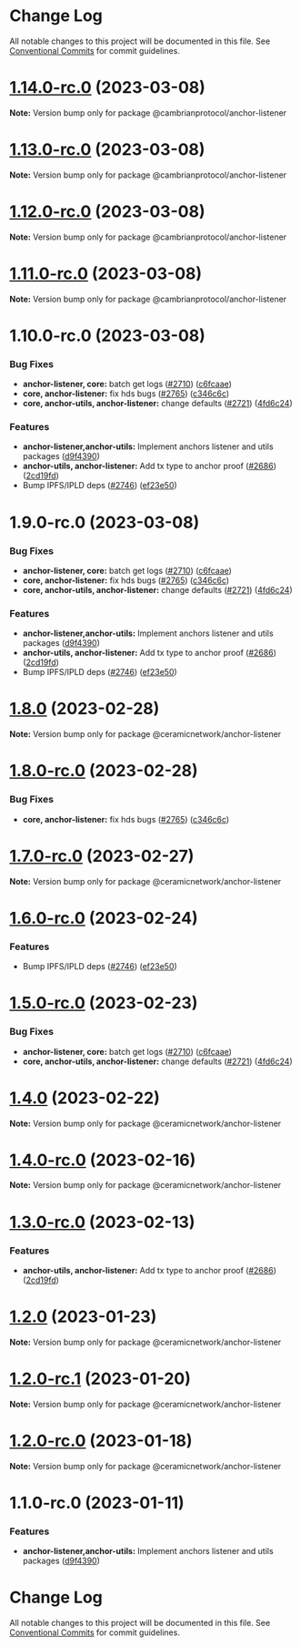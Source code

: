 # Change Log

All notable changes to this project will be documented in this file.
See [Conventional Commits](https://conventionalcommits.org) for commit guidelines.

# [1.14.0-rc.0](https://github.com/cambrian-protocol/js-ceramic/compare/@cambrianprotocol/anchor-listener@1.13.0-rc.0...@cambrianprotocol/anchor-listener@1.14.0-rc.0) (2023-03-08)

**Note:** Version bump only for package @cambrianprotocol/anchor-listener





# [1.13.0-rc.0](https://github.com/cambrian-protocol/js-ceramic/compare/@cambrianprotocol/anchor-listener@1.12.0-rc.0...@cambrianprotocol/anchor-listener@1.13.0-rc.0) (2023-03-08)

**Note:** Version bump only for package @cambrianprotocol/anchor-listener





# [1.12.0-rc.0](https://github.com/cambrian-protocol/js-ceramic/compare/@cambrianprotocol/anchor-listener@1.11.0-rc.0...@cambrianprotocol/anchor-listener@1.12.0-rc.0) (2023-03-08)

**Note:** Version bump only for package @cambrianprotocol/anchor-listener





# [1.11.0-rc.0](https://github.com/cambrian-protocol/js-ceramic/compare/@cambrianprotocol/anchor-listener@1.10.0-rc.0...@cambrianprotocol/anchor-listener@1.11.0-rc.0) (2023-03-08)

**Note:** Version bump only for package @cambrianprotocol/anchor-listener





# 1.10.0-rc.0 (2023-03-08)


### Bug Fixes

* **anchor-listener, core:** batch get logs ([#2710](https://github.com/cambrian-protocol/js-ceramic/issues/2710)) ([c6fcaae](https://github.com/cambrian-protocol/js-ceramic/commit/c6fcaae5fdd807d913432df7f238dc7fa496a0c6))
* **core, anchor-listener:** fix hds bugs ([#2765](https://github.com/cambrian-protocol/js-ceramic/issues/2765)) ([c346c6c](https://github.com/cambrian-protocol/js-ceramic/commit/c346c6cbc34c41207fb27e12cef2e3e6fc1cbd10))
* **core, anchor-utils, anchor-listener:** change defaults ([#2721](https://github.com/cambrian-protocol/js-ceramic/issues/2721)) ([4fd6c24](https://github.com/cambrian-protocol/js-ceramic/commit/4fd6c24cd968aa91a10145b45e7d42e74bf6781e))


### Features

* **anchor-listener,anchor-utils:** Implement anchors listener and utils packages ([d9f4390](https://github.com/cambrian-protocol/js-ceramic/commit/d9f4390ef02ee44a31b399b94a805e64883932d5))
* **anchor-utils, anchor-listener:** Add tx type to anchor proof ([#2686](https://github.com/cambrian-protocol/js-ceramic/issues/2686)) ([2cd19fd](https://github.com/cambrian-protocol/js-ceramic/commit/2cd19fd71b5662c0fbf7a07e8678504af80629de))
* Bump IPFS/IPLD deps ([#2746](https://github.com/cambrian-protocol/js-ceramic/issues/2746)) ([ef23e50](https://github.com/cambrian-protocol/js-ceramic/commit/ef23e509556f32e6b1f6c1ed6f87116a3bc7e26a))





# 1.9.0-rc.0 (2023-03-08)


### Bug Fixes

* **anchor-listener, core:** batch get logs ([#2710](https://github.com/cambrian-protocol/js-ceramic/issues/2710)) ([c6fcaae](https://github.com/cambrian-protocol/js-ceramic/commit/c6fcaae5fdd807d913432df7f238dc7fa496a0c6))
* **core, anchor-listener:** fix hds bugs ([#2765](https://github.com/cambrian-protocol/js-ceramic/issues/2765)) ([c346c6c](https://github.com/cambrian-protocol/js-ceramic/commit/c346c6cbc34c41207fb27e12cef2e3e6fc1cbd10))
* **core, anchor-utils, anchor-listener:** change defaults ([#2721](https://github.com/cambrian-protocol/js-ceramic/issues/2721)) ([4fd6c24](https://github.com/cambrian-protocol/js-ceramic/commit/4fd6c24cd968aa91a10145b45e7d42e74bf6781e))


### Features

* **anchor-listener,anchor-utils:** Implement anchors listener and utils packages ([d9f4390](https://github.com/cambrian-protocol/js-ceramic/commit/d9f4390ef02ee44a31b399b94a805e64883932d5))
* **anchor-utils, anchor-listener:** Add tx type to anchor proof ([#2686](https://github.com/cambrian-protocol/js-ceramic/issues/2686)) ([2cd19fd](https://github.com/cambrian-protocol/js-ceramic/commit/2cd19fd71b5662c0fbf7a07e8678504af80629de))
* Bump IPFS/IPLD deps ([#2746](https://github.com/cambrian-protocol/js-ceramic/issues/2746)) ([ef23e50](https://github.com/cambrian-protocol/js-ceramic/commit/ef23e509556f32e6b1f6c1ed6f87116a3bc7e26a))






# [1.8.0](https://github.com/ceramicnetwork/js-ceramic/compare/@ceramicnetwork/anchor-listener@1.8.0-rc.0...@ceramicnetwork/anchor-listener@1.8.0) (2023-02-28)

**Note:** Version bump only for package @ceramicnetwork/anchor-listener





# [1.8.0-rc.0](https://github.com/ceramicnetwork/js-ceramic/compare/@ceramicnetwork/anchor-listener@1.7.0-rc.0...@ceramicnetwork/anchor-listener@1.8.0-rc.0) (2023-02-28)


### Bug Fixes

* **core, anchor-listener:** fix hds bugs ([#2765](https://github.com/ceramicnetwork/js-ceramic/issues/2765)) ([c346c6c](https://github.com/ceramicnetwork/js-ceramic/commit/c346c6cbc34c41207fb27e12cef2e3e6fc1cbd10))





# [1.7.0-rc.0](https://github.com/ceramicnetwork/js-ceramic/compare/@ceramicnetwork/anchor-listener@1.6.0-rc.0...@ceramicnetwork/anchor-listener@1.7.0-rc.0) (2023-02-27)

**Note:** Version bump only for package @ceramicnetwork/anchor-listener





# [1.6.0-rc.0](https://github.com/ceramicnetwork/js-ceramic/compare/@ceramicnetwork/anchor-listener@1.5.0-rc.0...@ceramicnetwork/anchor-listener@1.6.0-rc.0) (2023-02-24)


### Features

* Bump IPFS/IPLD deps ([#2746](https://github.com/ceramicnetwork/js-ceramic/issues/2746)) ([ef23e50](https://github.com/ceramicnetwork/js-ceramic/commit/ef23e509556f32e6b1f6c1ed6f87116a3bc7e26a))





# [1.5.0-rc.0](https://github.com/ceramicnetwork/js-ceramic/compare/@ceramicnetwork/anchor-listener@1.4.0...@ceramicnetwork/anchor-listener@1.5.0-rc.0) (2023-02-23)


### Bug Fixes

* **anchor-listener, core:** batch get logs ([#2710](https://github.com/ceramicnetwork/js-ceramic/issues/2710)) ([c6fcaae](https://github.com/ceramicnetwork/js-ceramic/commit/c6fcaae5fdd807d913432df7f238dc7fa496a0c6))
* **core, anchor-utils, anchor-listener:** change defaults ([#2721](https://github.com/ceramicnetwork/js-ceramic/issues/2721)) ([4fd6c24](https://github.com/ceramicnetwork/js-ceramic/commit/4fd6c24cd968aa91a10145b45e7d42e74bf6781e))





# [1.4.0](/compare/@ceramicnetwork/anchor-listener@1.4.0-rc.0...@ceramicnetwork/anchor-listener@1.4.0) (2023-02-22)

**Note:** Version bump only for package @ceramicnetwork/anchor-listener





# [1.4.0-rc.0](https://github.com/ceramicnetwork/js-ceramic/compare/@ceramicnetwork/anchor-listener@1.3.0-rc.0...@ceramicnetwork/anchor-listener@1.4.0-rc.0) (2023-02-16)

**Note:** Version bump only for package @ceramicnetwork/anchor-listener





# [1.3.0-rc.0](https://github.com/ceramicnetwork/js-ceramic/compare/@ceramicnetwork/anchor-listener@1.2.0...@ceramicnetwork/anchor-listener@1.3.0-rc.0) (2023-02-13)


### Features

* **anchor-utils, anchor-listener:** Add tx type to anchor proof ([#2686](https://github.com/ceramicnetwork/js-ceramic/issues/2686)) ([2cd19fd](https://github.com/ceramicnetwork/js-ceramic/commit/2cd19fd71b5662c0fbf7a07e8678504af80629de))





# [1.2.0](/compare/@ceramicnetwork/anchor-listener@1.2.0-rc.1...@ceramicnetwork/anchor-listener@1.2.0) (2023-01-23)

**Note:** Version bump only for package @ceramicnetwork/anchor-listener





# [1.2.0-rc.1](/compare/@ceramicnetwork/anchor-listener@1.2.0-rc.0...@ceramicnetwork/anchor-listener@1.2.0-rc.1) (2023-01-20)

**Note:** Version bump only for package @ceramicnetwork/anchor-listener





# [1.2.0-rc.0](https://github.com/ceramicnetwork/js-ceramic/compare/@ceramicnetwork/anchor-listener@1.1.0-rc.0...@ceramicnetwork/anchor-listener@1.2.0-rc.0) (2023-01-18)

**Note:** Version bump only for package @ceramicnetwork/anchor-listener





# 1.1.0-rc.0 (2023-01-11)


### Features

* **anchor-listener,anchor-utils:** Implement anchors listener and utils packages ([d9f4390](https://github.com/ceramicnetwork/js-ceramic/commit/d9f4390ef02ee44a31b399b94a805e64883932d5))





# Change Log

All notable changes to this project will be documented in this file. See
[Conventional Commits](https://conventionalcommits.org) for commit guidelines.
